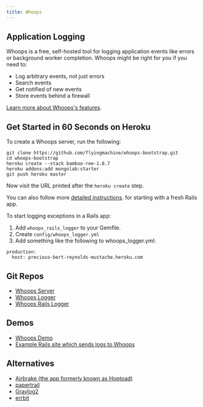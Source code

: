 ```yaml
--- 
title: Whoops
---
```


## Application Logging

Whoops is a free, self-hosted tool for logging application events like
errors or background worker completion. Whoops might be right for you
if you need to:

* Log arbitrary events, not just errors
* Search events
* Get notified of new events
* Store events behind a firewall

[Learn more about Whoops's features](/whoops-server).

## Get Started in 60 Seconds on Heroku 

To create a Whoops server, run the following: 

```
git clone https://github.com/flyingmachine/whoops-bootstrap.git
cd whoops-bootstrap
heroku create --stack bamboo-ree-1.8.7
heroku addons:add mongolab:starter
git push heroku master
```

Now visit the URL printed after the `heroku create` step.

You can also follow more
[detailed  instructions](/whoops-server#Setup). for starting with a
fresh Rails app.

To start logging exceptions in a Rails app:

1. Add `whoops_rails_logger` to your Gemfile.
2. Create `config/whoops_logger.yml`
3. Add something like the following to whoops_logger.yml:

```
production:
  host: precious-bert-reynolds-mustache.heroku.com
```

## Git Repos

* [Whoops Server](https://github.com/flyingmachine/whoops>)
* [Whoops Logger](https://github.com/flyingmachine/whoops_logger)
* [Whoops Rails Logger](https://github.com/flyingmachine/whoops_rails_logger>)

## Demos

* [Whoops Demo](http://whoops-example.heroku.com)
* [Example Rails site which sends logs to Whoops](http://whoops-rails-logger-example.heroku.com/)

## Alternatives

* [Airbrake (the app formerly known as Hoptoad)](http://airbrakeapp.com/pages/home)
* [papertrail](https://papertrailapp.com/)
* [Graylog2](http://graylog2.org/)
* [errbit](https://github.com/jdpace/errbit)

